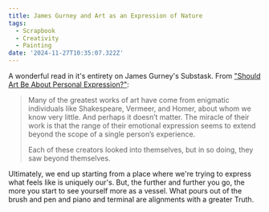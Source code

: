 ```yaml
---
title: James Gurney and Art as an Expression of Nature
tags:
  - Scrapbook
  - Creativity
  - Painting
date: '2024-11-27T10:35:07.322Z'
---
```


A wonderful read in it's entirety on James Gurney's Substask. From ["Should Art Be About Personal Expression?"](https://jamesgurney.substack.com/p/should-art-be-about-personal-expression):

> Many of the greatest works of art have come from enigmatic individuals like Shakespeare, Vermeer, and Homer, about whom we know very little. And perhaps it doesn’t matter. The miracle of their work is that the range of their emotional expression seems to extend beyond the scope of a single person’s experience.
> 
> Each of these creators looked into themselves, but in so doing, they saw beyond themselves.

Ultimately, we end up starting from a place where we're trying to express what feels like is uniquely our's. But, the further and further you go, the more you start to see yourself more as a vessel. What pours out of the brush and pen and piano and terminal are alignments with a greater Truth.